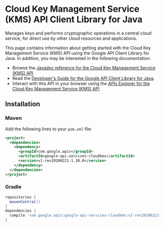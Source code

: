 # Cloud Key Management Service (KMS) API Client Library for Java

Manages keys and performs cryptographic operations in a central cloud service, for direct use by other cloud resources and applications.


This page contains information about getting started with the Cloud Key Management Service (KMS) API
using the Google API Client Library for Java. In addition, you may be interested
in the following documentation:

* Browse the [Javadoc reference for the Cloud Key Management Service (KMS) API][javadoc]
* Read the [Developer's Guide for the Google API Client Library for Java][google-api-client].
* Interact with this API in your browser using the [APIs Explorer for the Cloud Key Management Service (KMS) API][api-explorer]

## Installation

### Maven

Add the following lines to your `pom.xml` file:

```xml
<project>
  <dependencies>
    <dependency>
      <groupId>com.google.apis</groupId>
      <artifactId>google-api-services-cloudkms</artifactId>
      <version>v1-rev20200221-1.30.8</version>
    </dependency>
  </dependencies>
</project>
```

### Gradle

```gradle
repositories {
  mavenCentral()
}
dependencies {
  compile 'com.google.apis:google-api-services-cloudkms:v1-rev20200221-1.30.8'
}
```

[javadoc]: https://googleapis.dev/java/google-api-services-cloudkms/latest/index.html
[google-api-client]: https://github.com/googleapis/google-api-java-client/
[api-explorer]: https://developers.google.com/apis-explorer/#p/cloudkms/v1/
